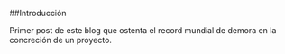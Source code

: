 <!---
Title: Post inagural de este blog.
Date: 17/04/12
-->

##Introducción
	
Primer post de este blog que ostenta el record mundial de demora en la
concreción de un proyecto.
